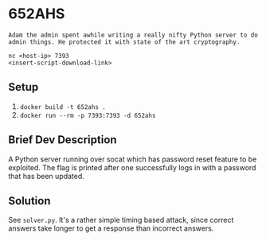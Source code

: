 # 652AHS

```text
Adam the admin spent awhile writing a really nifty Python server to do admin things. He protected it with state of the art cryptography.

nc <host-ip> 7393
<insert-script-download-link>
```

## Setup

1. `docker build -t 652ahs .`
2. `docker run --rm -p 7393:7393 -d 652ahs`

## Brief Dev Description

A Python server running over socat which has password reset feature to be exploited. The flag is printed after one successfully logs in with a password that has been updated.

## Solution

See `solver.py`. It's a rather simple timing based attack, since correct answers take longer to get a response than incorrect answers.

